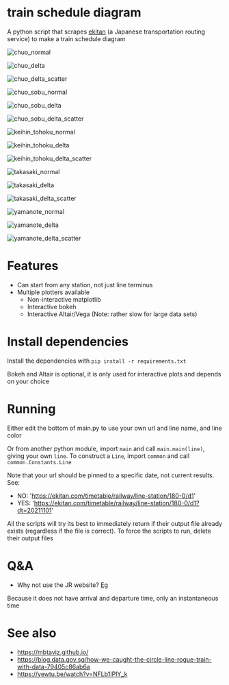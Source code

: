 # train schedule diagram

A python script that scrapes [ekitan](ekitan.com/) (a Japanese transportation routing service) to make a train schedule diagram

![chuo_normal](examples/plots/chuo_normal.png)

![chuo_delta](examples/plots/chuo_delta.png)

![chuo_delta_scatter](examples/plots/chuo_delta_scatter.png)

![chuo_sobu_normal](examples/plots/chuo_sobu_normal.png)

![chuo_sobu_delta](examples/plot/chuo_sobu_delta.png)

![chuo_sobu_delta_scatter](examples/plot/chuo_sobu_delta_scatter.png)

![keihin_tohoku_normal](examples/plots/keihin_tohoku_normal.png)

![keihin_tohoku_delta](examples/plots/keihin_tohoku_delta.png)

![keihin_tohoku_delta_scatter](examples/plots/keihin_tohoku_delta_scatter.png)

![takasaki_normal](examples/plots/takasaki_normal.png)

![takasaki_delta](examples/plots/takasaki_delta.png)

![takasaki_delta_scatter](examples/plots/takasaki_delta_scatter.png)

![yamanote_normal](examples/plots/yamanote_normal.png)

![yamanote_delta](examples/plots/yamanote_delta.png)

![yamanote_delta_scatter](examples/plots/yamanote_delta_scatter.png)

# Features

- Can start from any station, not just line terminus
- Multiple plotters available
    - Non-interactive matplotlib
    - Interactive bokeh
    - Interactive Altair/Vega (Note: rather slow for large data sets)

# Install dependencies

Install the dependencies with `pip install -r requirements.txt`

Bokeh and Altair is optional, it is only used for interactive plots and depends on your choice

# Running

Either edit the bottom of main.py to use your own url and line name, and line color

Or from another python module, import `main` and call `main.main(line)`, giving your own `line`. To construct a `Line`, import `common` and call `common.Constants.Line`

Note that your url should be pinned to a specific date, not current results. See:

- NO: 'https://ekitan.com/timetable/railway/line-station/180-0/d1'
- YES: 'https://ekitan.com/timetable/railway/line-station/180-0/d1?dt=20211101'

All the scripts will try its best to immediately return if their output file already exists (regardless if the file is correct). To force the scripts to run, delete their output files

# Q&A

- Why not use the JR website? [Eg](https://www.jreast-timetable.jp/2112/timetable/tt1039/1039090.html)

Because it does not have arrival and departure time, only an instantaneous time

# See also
- https://mbtaviz.github.io/
- https://blog.data.gov.sg/how-we-caught-the-circle-line-rogue-train-with-data-79405c86ab6a
- https://yewtu.be/watch?v=NFLb1IPlY_k
